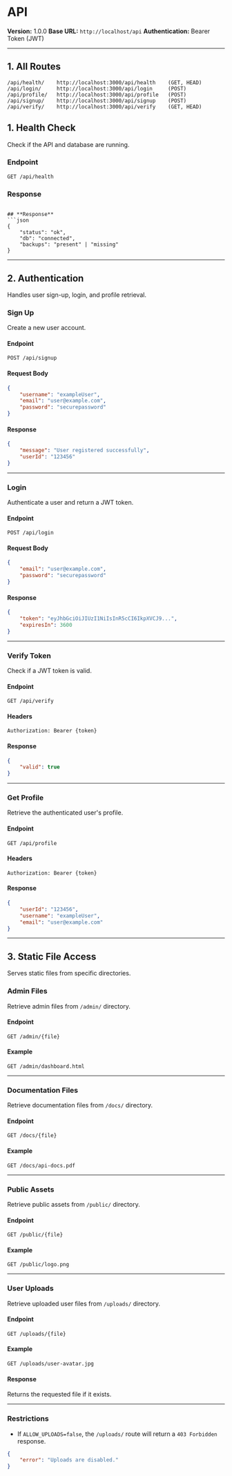 # API

**Version:** 1.0.0
**Base URL:** `http://localhost/api`
**Authentication:** Bearer Token (JWT)

---

## 1. All Routes

```
/api/health/	http://localhost:3000/api/health	(GET, HEAD)
/api/login/		http://localhost:3000/api/login		(POST)
/api/profile/	http://localhost:3000/api/profile	(POST)
/api/signup/	http://localhost:3000/api/signup	(POST)
/api/verify/	http://localhost:3000/api/verify	(GET, HEAD)
```

## 1. Health Check

Check if the API and database are running.

### **Endpoint**

```http
GET /api/health
```

### **Response**

````

## **Response**
```json
{
    "status": "ok",
    "db": "connected",
    "backups": "present" | "missing"
}
````

---

## **2. Authentication**

Handles user sign-up, login, and profile retrieval.

### **Sign Up**

Create a new user account.

#### **Endpoint**

```http
POST /api/signup
```

#### **Request Body**

```json
{
	"username": "exampleUser",
	"email": "user@example.com",
	"password": "securepassword"
}
```

#### **Response**

```json
{
	"message": "User registered successfully",
	"userId": "123456"
}
```

---

### **Login**

Authenticate a user and return a JWT token.

#### **Endpoint**

```http
POST /api/login
```

#### **Request Body**

```json
{
	"email": "user@example.com",
	"password": "securepassword"
}
```

#### **Response**

```json
{
	"token": "eyJhbGciOiJIUzI1NiIsInR5cCI6IkpXVCJ9...",
	"expiresIn": 3600
}
```

---

### **Verify Token**

Check if a JWT token is valid.

#### **Endpoint**

```http
GET /api/verify
```

#### **Headers**

```http
Authorization: Bearer {token}
```

#### **Response**

```json
{
	"valid": true
}
```

---

### **Get Profile**

Retrieve the authenticated user's profile.

#### **Endpoint**

```http
GET /api/profile
```

#### **Headers**

```http
Authorization: Bearer {token}
```

#### **Response**

```json
{
	"userId": "123456",
	"username": "exampleUser",
	"email": "user@example.com"
}
```

---

## **3. Static File Access**

Serves static files from specific directories.

### **Admin Files**

Retrieve admin files from `/admin/` directory.

#### **Endpoint**

```http
GET /admin/{file}
```

#### **Example**

```http
GET /admin/dashboard.html
```

---

### **Documentation Files**

Retrieve documentation files from `/docs/` directory.

#### **Endpoint**

```http
GET /docs/{file}
```

#### **Example**

```http
GET /docs/api-docs.pdf
```

---

### **Public Assets**

Retrieve public assets from `/public/` directory.

#### **Endpoint**

```http
GET /public/{file}
```

#### **Example**

```http
GET /public/logo.png
```

---

### **User Uploads**

Retrieve uploaded user files from `/uploads/` directory.

#### **Endpoint**

```http
GET /uploads/{file}
```

#### **Example**

```http
GET /uploads/user-avatar.jpg
```

#### **Response**

Returns the requested file if it exists.

---

### **Restrictions**

-   If `ALLOW_UPLOADS=false`, the `/uploads/` route will return a `403 Forbidden` response.

```json
{
	"error": "Uploads are disabled."
}
```
